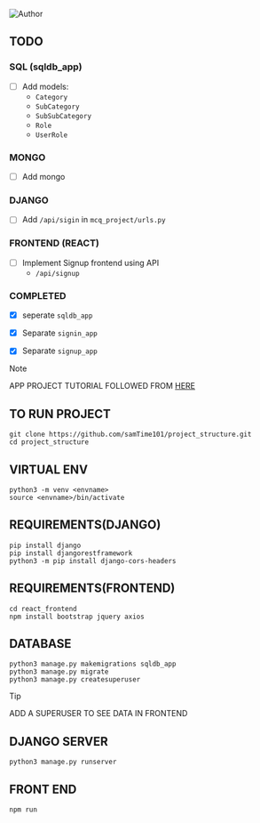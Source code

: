 ![Author](https://img.shields.io/badge/author-samip--regmi-blue)

## TODO

### SQL (sqldb_app)
- [ ] Add models: 
  - `Category`
  - `SubCategory`
  - `SubSubCategory`
  - `Role`
  - `UserRole`

### MONGO
- [ ] Add mongo

### DJANGO 
- [ ] Add `/api/sigin` in `mcq_project/urls.py`

### FRONTEND (REACT)
- [ ] Implement Signup frontend using API
  - `/api/signup`

### COMPLETED
- [x] seperate `sqldb_app`
- [x] Separate `signin_app`
- [x] Separate `signup_app`


> [!NOTE]  
> APP PROJECT TUTORIAL FOLLOWED FROM [HERE](https://www.geeksforgeeks.org/reactjs/how-to-connect-django-with-reactjs/)

## TO RUN PROJECT

```
git clone https://github.com/samTime101/project_structure.git
cd project_structure
```

## VIRTUAL ENV

```
python3 -m venv <envname>
source <envname>/bin/activate
```

## REQUIREMENTS(DJANGO)

```
pip install django
pip install djangorestframework
python3 -m pip install django-cors-headers
```

## REQUIREMENTS(FRONTEND)

```
cd react_frontend
npm install bootstrap jquery axios
```

## DATABASE
```
python3 manage.py makemigrations sqldb_app
python3 manage.py migrate
python3 manage.py createsuperuser
```

> [!TIP]
> ADD A SUPERUSER TO SEE DATA IN FRONTEND


## DJANGO SERVER
```
python3 manage.py runserver
```

## FRONT END 
```
npm run 
```

